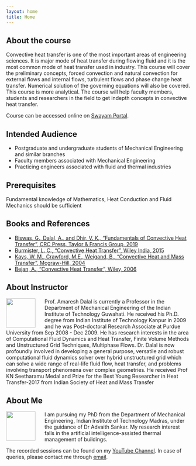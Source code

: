 ```yaml
---
layout: home
title: Home
---
```


## About the course

Convective heat transfer is one of the most important areas of engineering sciences. It is major mode of heat transfer during flowing fluid and it is the most common mode of heat transfer used in industry. This course will cover the preliminary concepts, forced convection and natural convection for external flows and internal flows, turbulent flows and phase change heat transfer. Numerical solution of the governing equations will also be covered. This course is more analytical. The course will help faculty members, students and researchers in the field to get indepth concepts in convective heat transfer.

Course can be accessed online on [Swayam Portal](https://onlinecourses.nptel.ac.in/noc25_me140/course?&force_user=true).

## Intended Audience

- Postgraduate and undergraduate students of Mechanical Engineering and similar branches
- Faculty members associated with Mechanical Engineering
- Practicing engineers associated with fluid and thermal industries

## Prerequisites
Fundamental knowledge of Mathematics, Heat Conduction and Fluid Mechanics should be sufficient

## Books and References
- [Biswas, G., Dalal, A., and Dhir, V. K., “Fundamentals of Convective Heat Transfer”, CRC Press, Taylor & Francis Group, 2019](https://doi.org/10.1201/9780429198724)
- [Burmister, L. C., “Convective Heat Transfer”, Wiley India, 2015](https://www.amazon.in/Convective-Heat-Transfer-Louis-Burmeister/dp/047157709X/ref=sr_1_1?crid=2GR1PENIFMBUE&dib=eyJ2IjoiMSJ9.JOuoqqlrSQJ38p7SVpf8yS0uUbQjYlKUH2K4sLKpvRv_GsHbatceeW9buSGGWZjzRNaK2DfjXqU0tFaIpZEaxj4Jm8qXWglzIekpmrDMK15W3Cwbwv8PDrIc1TO9C2hHguh6O8Z3dZhwMnzEsz6W4w.oykaBH0-zYyuBroKgvb_Ng1aDoSHo3zsc4SrWEGgbOk&dib_tag=se&keywords=Convective+Heat+Transfer%2C+2nd+Edition&qid=1752311898&sprefix=convective+heat+transfer%2C+2nd+edition%2Caps%2C216&sr=8-1)
- [Kays, W. M., Crawford, M.E., Weigand, B., “Convective Heat and Mass Transfer”, Mcgraw-Hill, 2004](https://www.google.co.in/books/edition/Convective_Heat_and_Mass_Transfer/Bo-9QgAACAAJ?hl=en)
- [Bejan, A., “Convective Heat Transfer”, Wiley, 2006](https://onlinelibrary.wiley.com/doi/chapter-epub/10.1002/9781118671627.fmatter)

## About Instructor

<img src="https://storage.googleapis.com/swayam-central-production.appspot.com/instructor/assets/i_323.png" align="left" width="80" style="margin-right: 25px;"/>

Prof. Amaresh Dalal is currently a Professor in the Department of Mechanical Engineering of the Indian Institute of Technology Guwahati. He received his Ph.D. degree from Indian Institute of Technology Kanpur in 2009 and he was Post-doctoral Research Associate at Purdue University from Sep 2008 - Dec 2009. He has research interests in the area of Computational Fluid Dynamics and Heat Transfer, Finite Volume Methods and Unstructured Grid Techniques, Multiphase Flows. Dr. Dalal is now profoundly involved in developing a general purpose, versatile and robust computational fluid dynamics solver over hybrid unstructured grid which can solve a wide range of real-life fluid flow, heat transfer, and problems involving transport phenomena over complex geometries. He received Prof KN Seetharamu Medal and Prize for the Best Young Researcher in Heat Transfer-2017 from Indian Society of Heat and Mass Transfer


## About Me

<img src="https://lh6.googleusercontent.com/dbhyciIuxm8gqkj7uCfDHM8IcvDWfD1wE_btUgZSQZ3O1JTLLRDjxtwaxd2dVzaeXKQDam1Io1K1xrcwDbsyHPPFZYotXwiwbY44RMtu5nUXTsmzlfswytkNftcYhuVDDd5E2Wu7F8e3J5oDPPGaDdvcg6ZkMYzRwu18T78yYLAxSCHzkE7R=w1280" align="left" width="80" style="margin-right: 25px;"/>

I am pursuing my PhD from the Department of Mechanical Engineering, Indian Institute of Technology Madras, under the guidance of Dr Advaith Sankar. My research interest falls in the artificial intelligence-assisted thermal management of buildings. 

The recorded sessions can be found on my [YouTube Channel](https://www.youtube.com/playlist?list=PLRHs8aBtrthv18uKAV5NU9hFzwQm-YTZO). In case of queries, please contact me through [email](mailto:me22d400@smail.iitm.ac.in).